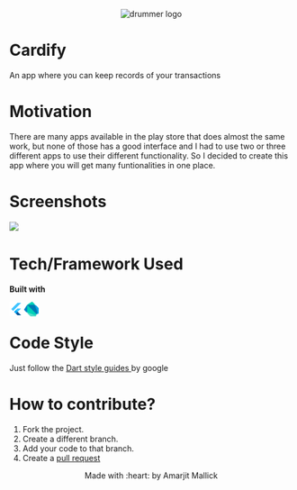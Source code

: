 

<p align="center">
  <img style="border-width: 0" width="400" height="400" src="https://github.com/AmarjitM13/Cardify/blob/master/utils/logo.png" alt="drummer logo">
</p>

# Cardify

An app where you can keep records of your transactions

# Motivation 
There are many apps available in the play store that does almost the same work, but none of those has a good interface and I had to use two or three different apps to use their different functionality. So I decided to create this app where you will get many funtionalities in one place.

# Screenshots
<img src="https://github.com/AmarjitM13/Cardify/blob/master/utils/screenshot.jpg">

# Tech/Framework Used

**Built with**

[<img align="left" alt="Flutter" width="26px" src="https://github.com/AmarjitM13/AmarjitM13/blob/master/Icons/flutter.png" />][website]
[<img align="left" alt="Dart" width="26px" src="https://github.com/AmarjitM13/AmarjitM13/blob/master/Icons/dart.png" />][website]

</details>

[website]: https://www.flutter.dev/

<br />

# Code Style
Just follow the 
[Dart style guides ](https://dart.dev/guides/language/effective-dart/style) by google

# How to contribute?
1. Fork the project.
1. Create a different branch.
1. Add your code to that branch.
1. Create a [pull request](https://docs.github.com/en/github/collaborating-with-issues-and-pull-requests/creating-a-pull-request) 

<p align="center">Made with :heart: by Amarjit Mallick</p>
